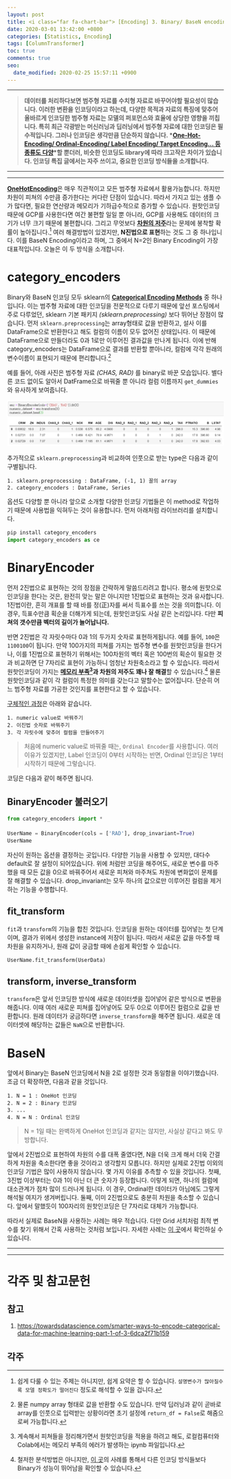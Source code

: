 ```yaml
---
layout: post
title: <i class="far fa-chart-bar"> [Encoding] 3. Binary/ BaseN encoding</i>
date: 2020-03-01 13:42:00 +0800
categories: [Statistics, Encoding]
tags: [ColumnTransformer]
toc: true
comments: true
seo:
  date_modified: 2020-02-25 15:57:11 +0900
---
```


***  
> <b>데이터를 처리하다보면 범주형 자료를 수치형 자료로 바꾸어야할 필요성이 많습니다. 이러한 변환을 인코딩이라고 하는데, 다양한 목적과 자료의 특징에 맞추어 올바르게 인코딩한 범주형 자료는 모델의 퍼포먼스와 효율에 상당한 영향을 끼칩니다. 특히 최근 각광받는 머신러닝과 딥러닝에서 범주형 자료에 대한 인코딩은 필수적입니다. 그러나 인코딩은 생각만큼 단순하지 않습니다. *[One-Hot-Encoding/ Ordinal-Encoding/ Label Encoding/ Target Encoding... 등 종류도 다양](http://contrib.scikit-learn.org/categorical-encoding/index.html)*할 뿐더러, 비슷한 인코딩도 library에 따라 크고작은 차이가 있습니다. 인코딩 특집 글에서는 자주 쓰이고, 중요한 인코딩 방식들을 소개합니다.</b>   


***  
***  

 
<b>[OneHotEncoding](https://haehwan.github.io/posts/Sta-Encoding/)</b>은 매우 직관적이고 모든 범주형 자료에서 활용가능합니다. 하지만 차원이 피쳐의 수만큼 증가한다는 커다란 단점이 있습니다. 따라서 가지고 있는 샘플 수가 많다면, 필요한 연산량과 메모리가 기하급수적으로 증가할 수 있습니다. 원핫인코딩 때문에 GCP를 사용한다면 여간 불편할 일일 뿐 아니라, GCP를 사용해도 데이터의 크기가 너무 크기 때문에 불편합니다. 그리고 무엇보다 <b>[차원의 저주](https://www.visiondummy.com/2014/04/curse-dimensionality-affect-classification/)</b>라는 문제에 봉착할 확률이 높아집니다.[^curse] 여러 해결방법이 있겠지만, <b>N진법으로 표현</b>하는 것도 그 중 하나입니다. 이를 BaseN Encoding이라고 하며, 그 중에서 N=2인 Binary Encoding이 가장 대표적입니다. 오늘은 이 두 방식을 소개합니다.   

[^curse]: 쉽게 다룰 수 있는 주제는 아니지만, 쉽게 요약은 할 수 있습니다. `설명변수가 많아질수록 모델 정확도가 떨어진다` 정도로 해석할 수 있을 겁니다.


# category_encoders
Binary와 BaseN 인코딩 모두 sklearn의 <b>[Categorical Encoding Methods](http://contrib.scikit-learn.org/categorical-encoding/)</b> 중 하나입니다. 이는 범주형 자료에 대한 인코딩을 전문적으로 다루기 때문에 앞선 포스팅에서 주로 다루었던, sklearn 기본 패키지 *(sklearn.preprocessing)* 보다 뛰어난 장점이 많습니다. 먼저 `sklearn.preprocessing`는 array형태로 값을 반환하고, 설사 이를 DataFrame으로 반환한다고 해도 컬럼의 이름이 모두 없어진 상태입니다. 이 때문에 DataFrame으로 만들더라도 0과 1로만 이루어진 결과값을 만나게 됩니다. 이에 반해 category_encoders는 DataFrame으로 결과를 반환할 뿐아니라, 컬럼에 각각 원래의 변수이름이 표현되기 때문에 편리합니다.[^TMI]  

[^TMI]: 물론 numpy array 형태로 값을 반환할 수도 있습니다. 만약 딥러닝과 같이 곧바로 array를 인풋으로 입력받는 상황이라면 초기 설정에 `return_df = False`로 해줌으로써 가능합니다.  

예를 들어, 아래 사진은 범주형 자료 *(CHAS, RAD)* 를 binary로 바꾼 모습입니다. 별다른 코드 없이도 알아서 DatFrame으로 바꿔줄 뿐 아니라 컬럼 이름까지 `get_dummies`와 유사하게 보여줍니다.  

![im1](/assets/img/sample/[post][encoding]ce.png)

추가적으로 `sklearn.preprocessing`과 비교하여 인풋으로 받는 type은 다음과 같이 구별됩니다.  
```terminal
1. sklearn.preprocessing : DataFrame, (-1, 1) 꼴의 array  
2. category_encoders : DataFrame, Series
```


옵션도 다양할 뿐 아니라 앞으로 소개할 다양한 인코딩 기법들은 이 method로 작업하기 때문에 사용법을 익혀두는 것이 유용합니다. 먼저 아래처럼 라이브러리를 설치합니다. 

```python 
pip install category_encoders
import category_encoders as ce
```


# BinaryEncoder
먼저 2진법으로 표현하는 것의 장점을 간략하게 말씀드리려고 합니다. 평소에 원핫으로 인코딩을 한다는 것은, 완전히 맞는 말은 아니지만 1진법으로 표현하는 것과 유사합니다. 1진법이란, 흔히 개표를 할 때 바를 정(正)자를 써서 득표수를 쓰는 것을 의미합니다. 이 경우, 득표수만큼 획순을 더해가게 되는데, 원핫인코딩도 사실 같은 논리입니다. 다만 <b>피쳐의 갯수만큼 벡터의 길이가 늘어납니다.</b>  

반면 2진법은 각 자릿수마다 0과 1의 두가지 숫자로 표현하게됩니다. 예를 들어, `100`은 `1100100`이 됩니다. 만약 100가지의 피쳐를 가지는 범주형 변수를 원핫인코딩을 한다거나, 이를 1진법으로 표현하기 위해서는 100차원의 벡터 혹은 100번의 획순이 필요한 것과 비교하면 단 7자리로 표현이 가능하니 엄청난 차원축소라고 할 수 있습니다. 따라서 원핫인코딩이 가지는 <b>[메모리 부족](https://github.com/HaeHwan/HaeHwan.github.io/blob/master/assets/projects/IGAWorks/%5Bigaworks%5D(1)%20EDA.md)[^ex]과 차원의 저주도 꽤나 잘 해결</b>할 수 있습니다.[^succ] 물론 원핫인코딩과 같이 각 컬럼이 특정한 의미를 갖는다고 말할수는 없어집니다. 단순히 어느 범주형 자료를 가공한 것인지를 표현한다고 할 수 있습니다.    

[^ex]: 계속해서 피쳐들을 정리해가면서 원핫인코딩을 적용을 하려고 해도, 로컬컴퓨터와 Colab에서는 메모리 부족의 에러가 발생하는 ipynb 파일입니다.  

[^succ]: 철저한 분석방법은 아니지만, [이 곳](http://www.willmcginnis.com/2015/11/29/beyond-one-hot-an-exploration-of-categorical-variables/)의 사례를 통해서 다른 인코딩 방식들보다 Binary가 성능이 뛰어남을 확인할 수 있습니다.  

[구체적인 과정](https://contrib.scikit-learn.org/categorical-encoding/binary.html)은 아래와 같습니다.  
```terminal
1. numeric value로 바꿔주기  
2. 이진법 숫자로 바꿔주기  
3. 각 자릿수에 맞추어 컬럼을 만들어주기
```  
> 처음에 numeric value로 바꿔줄 때는, `Ordinal Encoder`를 사용합니다. 여러 이유가 있겠지만, Label 인코딩이 0부터 시작하는 반면, Ordinal 인코딩은 1부터 시작하기 때문에 그렇습니다.   

코딩은 다음과 같이 해주면 됩니다.  
## BinaryEncoder 불러오기
```python
from category_encoders import *

UserName = BinaryEncoder(cols = ['RAD'], drop_invariant=True)
UserName
```
자신이 원하는 옵션을 결정하는 곳입니다. 다양한 기능을 사용할 수 있지만, 대다수 default로 잘 설정이 되어있습니다. 위에 처럼만 코딩을 해주어도, 새로운 변수를 마주했을 때 모든 값을 0으로 바꿔주어서 새로운 피쳐와 마주쳐도 차원에 변화없이 문제를 잘 해결할 수 있습니다. drop_invariant는 모두 하나의 값으로만 이루어진 컬럼을 제거하는 기능을 수행합니다.   

## fit_transform
`fit`과 `transform`의 기능을 합친 것입니다. 인코딩을 원하는 데이터를 집어넣는 첫 단계이며, 결과가 위에서 생성한 instance에 저장이 됩니다. 따라서 새로운 값을 마주할 때 차원을 유지하거나, 원래 값이 궁금할 때에 손쉽게 확인할 수 있습니다.  
```python
UserName.fit_transform(UserData)
```  

## transform, inverse_transform
`transform`은 앞서 인코딩한 방식에 새로운 데이터셋을 집어넣어 같은 방식으로 변환을 해줍니다. 이때 여러 새로운 피쳐를 집어넣어도 모두 0으로 이루어진 컬럼으로 값을 반환합니다. 원래 데이터가 궁금하다면 `inverse_transform`을 해주면 됩니다. 새로운 데이터셋에 해당하는 값들은 `NaN`으로 반환합니다.  


# BaseN
앞에서 Binary는 BaseN 인코딩에서 N을 2로 설정한 것과 동일함을 이야기했습니다. 조금 더 확장하면, 다음과 같을 것입니다.

```terminal
1. N = 1 : OneHot 인코딩
2. N = 2 : Binary 인코딩
3. ...
4. N = N : Ordinal 인코딩
```
> N = 1일 때는 완벽하게 OneHot 인코딩과 같지는 않지만, 사실상 같다고 봐도 무방합니다.  

앞에서 2진법으로 표현하여 차원의 수를 대폭 줄였다면, N을 더욱 크게 해서 더욱 간결하게 차원을 축소한다면 좋을 것이라고 생각할지 모릅니다. 하지만 실제로 2진법 이외의 인코딩 기법은 많이 사용하지 않습니다. 몇 가지 이유를 추측할 수 있을 것입니다. 첫째, 3진법 이상부터는 0과 1이 아닌 더 큰 숫자가 등장합니다. 이렇게 되면, 하나의 컬럼에 대소관계가 점차 많이 드러나게 됩니다. 이 경우, Ordinal한 데이터가 아님에도 그렇게 해석될 여지가 생겨버립니다. 둘째, 이미 2진법으로도 충분히 차원을 축소할 수 있습니다. 앞에서 말했듯이 100자리의 원핫인코딩은 단 7자리로 대체가 가능합니다.  

따라서 실제로 BaseN을 사용하는 사례는 매우 적습니다. 다만 Grid 서치처럼 최적 변수를 찾기 위해서 간혹 사용하는 것처럼 보입니다. 자세한 사례는 [이 곳](https://github.com/scikit-learn-contrib/categorical-encoding/blob/master/examples/grid_search_example.py)에서 확인하실 수 있습니다. 


***
***
# 각주 및 참고문헌

## 참고 
1. https://towardsdatascience.com/smarter-ways-to-encode-categorical-data-for-machine-learning-part-1-of-3-6dca2f71b159  

## 각주
